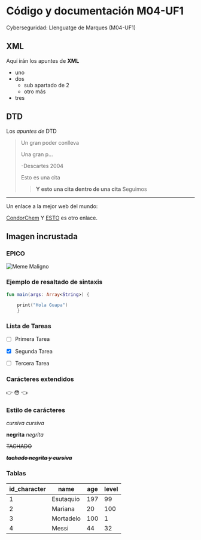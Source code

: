 # Código y documentación M04-UF1
Cyberseguridad: Llenguatge de Marques (M04-UF1)

## XML
Aquí irán los apuntes de **XML**

* uno
* dos
	* sub apartado de 2
	* otro más
* tres

## DTD
Los _apuntes de_ DTD

> Un gran poder conlleva 
>
> Una gran p...
>
> -Descartes 2004
>
> Esto es una cita
>> **Y esto una cita dentro de una cita**
> Seguimos

---

Un enlace a la mejor web del mundo:

[CondorChem](https://condorchem.com)
Y [ESTO](https://enti.cat) es otro enlace.

## Imagen incrustada
### EPICO

![Meme Maligno](https://i.kym-cdn.com/entries/icons/original/000/039/761/nerdfacecover.jpg)

### Ejemplo de resaltado de sintaxis

```kotlin
fun main(args: Array<String>) {

	print("Hola Guapa")
	}
```
### Lista de Tareas

- [ ] Primera Tarea
- [x] Segunda Tarea
- [ ] Tercera Tarea


### Carácteres extendidos

:point_right: :flushed: :point_left:

### Estilo de carácteres

*cursiva* _cursiva_

**negrita** _negrita_

~~TACHADO~~

~~***tachado negrita y cursiva***~~

### Tablas

| id_character | name | age| level |
| --- | --- | --- | --- |
| 1 | Esutaquio | 197 | 99 |
| 2 | Mariana | 20 | 100 |
| 3 | Mortadelo | 100 | 1 |
| 4 | Messi | 44 | 32 |
